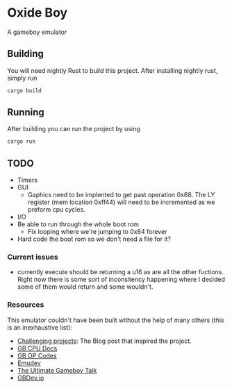 # Oxide Boy

A gameboy emulator

## Building

You will need nightly Rust to build this project. After installing nightly rust, simply run

```sh
cargo build
```

## Running

After building you can run the project by using

```sh
cargo run
```

## TODO

* Timers
* GUI
  * Gaphics need to be implented to get past operation 0x68. The LY register (mem location 0xff44) will need to be incremented as we preform cpu cycles.
* I/O
* Be able to run through the whole boot rom
  * Fix looping where we're jumping to 0x64 forever
* Hard code the boot rom so we don't need a file for it?

### Current issues

* currently execute should be returning a u16 as are all the other fuctions. Right now there is some sort of inconsitency happening where I decided some of them would return and some wouldn't.

### Resources

This emulator couldn't have been built without the help of many others (this is an inexhaustive list):

* [Challenging projects](https://web.eecs.utk.edu/~azh/blog/challengingprojects.html): The Blog post that inspired the project.
* [GB CPU Docs](http://marc.rawer.de/Gameboy/Docs/GBCPUman.pdf)
* [GB OP Codes](https://www.pastraiser.com/cpu/gameboy/gameboy_opcodes.html)
* [Emudev](https://emudev.de/gameboy-emulator/overview/)
* [The Ultimate Gameboy Talk](https://www.youtube.com/watch?v=HyzD8pNlpwI&t=29m12s)
* [GBDev.io](https://gbdev.io/)
